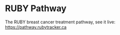 # RUBY Pathway

The RUBY breast cancer treatment pathway, see it live: https://pathway.rubytracker.ca
